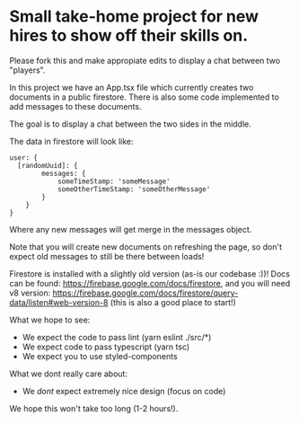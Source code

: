 # Small take-home project for new hires to show off their skills on.

Please fork this and make appropiate edits to display a chat between two "players".

In this project we have an App.tsx file which currently creates two documents in a public firestore. There is also some code implemented to add messages to these documents.

The goal is to display a chat between the two sides in the middle.

The data in firestore will look like:

```
user: {
  [randomUuid]: { 
 		messages: {
 			someTimeStamp: 'someMessage'
 			someOtherTimeStamp: 'someOtherMessage'
 		}
 	}
}
```

Where any new messages will get merge in the messages object. 

Note that you will create new documents on refreshing the page, so don't expect old messages to still be there between loads!

Firestore is installed with a slightly old version (as-is our codebase :))! Docs can be found: https://firebase.google.com/docs/firestore, and you will need v8 version: https://firebase.google.com/docs/firestore/query-data/listen#web-version-8 (this is also a good place to start!)


What we hope to see:
- We expect the code to pass lint (yarn eslint ./src/*)
- We expect code to pass typescript (yarn tsc)
- We expect you to use styled-components

What we dont really care about:
- We *dont* expect extremely nice design (focus on code)

We hope this won't take too long (1-2 hours!).
